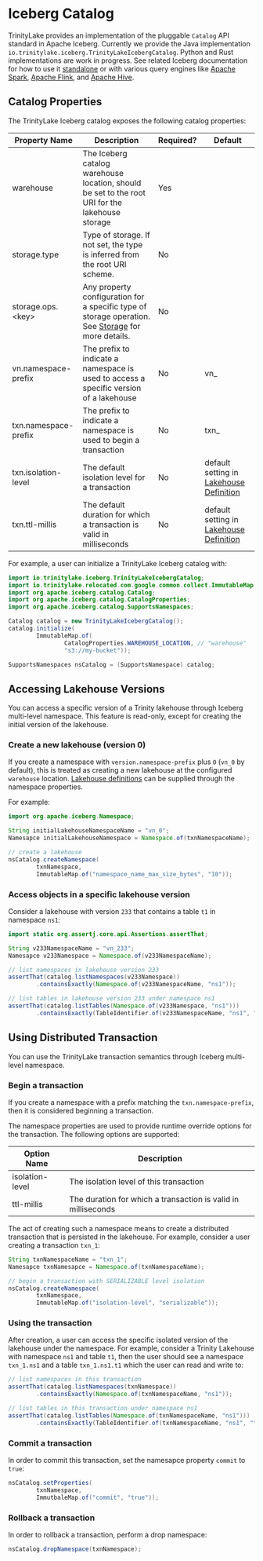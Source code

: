 # Iceberg Catalog

TrinityLake provides an implementation of the pluggable `Catalog` API standard in Apache Iceberg.
Currently we provide the Java implementation `io.trinitylake.iceberg.TrinityLakeIcebergCatalog`.
Python and Rust implementations are work in progress.
See related Iceberg documentation for how to use it [standalone](https://iceberg.apache.org/docs/nightly/java-api-quickstart/) or 
with various query engines like [Apache Spark](https://iceberg.apache.org/docs/nightly/spark-configuration/#catalog-configuration), 
[Apache Flink](https://iceberg.apache.org/docs/nightly/flink/#catalog-configuration),
and [Apache Hive](https://iceberg.apache.org/docs/nightly/hive/#custom-iceberg-catalogs).

## Catalog Properties

The TrinityLake Iceberg catalog exposes the following catalog properties:

| Property Name        | Description                                                                                                                  | Required? | Default                                                                       |
|----------------------|------------------------------------------------------------------------------------------------------------------------------|-----------|-------------------------------------------------------------------------------|
| warehouse            | The Iceberg catalog warehouse location, should be set to the root URI for the lakehouse storage                              | Yes       |                                                                               |
| storage.type         | Type of storage. If not set, the type is inferred from the root URI scheme.                                                  | No        |                                                                               |
| storage.ops.<key\>   | Any property configuration for a specific type of storage operation. See [Storage](../storage/overview.md) for more details. | No        |                                                                               |
| vn.namespace-prefix  | The prefix to indicate a namespace is used to access a specific version of a lakehouse                                       | No        | vn_                                                                           |
| txn.namespace-prefix | The prefix to indicate a namespace is used to begin a transaction                                                            | No        | txn_                                                                          |
| txn.isolation-level  | The default isolation level for a transaction                                                                                | No        | default setting in [Lakehouse Definition](../format/definitions/lakehouse.md) |
| txn.ttl-millis       | The default duration for which a transaction is valid in milliseconds                                                        | No        | default setting in [Lakehouse Definition](../format/definitions/lakehouse.md) |

For example, a user can initialize a TrinityLake Iceberg catalog with:

```java
import io.trinitylake.iceberg.TrinityLakeIcebergCatalog;
import io.trinitylake.relocated.com.google.common.collect.ImmutableMap;
import org.apache.iceberg.catalog.Catalog;
import org.apache.iceberg.catalog.CatalogProperties;
import org.apache.iceberg.catalog.SupportsNamespaces;

Catalog catalog = new TrinityLakeIcebergCatalog();
catalog.initialize(
        ImmutableMap.of(
                CatalogProperties.WAREHOUSE_LOCATION, // "warehouse"
                "s3://my-bucket"));

SupportsNamespaces nsCatalog = (SupportsNamespace) catalog;
```

## Accessing Lakehouse Versions

You can access a specific version of a Trinity lakehouse through Iceberg multi-level namespace.
This feature is read-only, except for creating the initial version of the lakehouse.

### Create a new lakehouse (version 0)

If you create a namespace with `version.namespace-prefix` plus `0` (`vn_0` by default),
this is treated as creating a new lakehouse at the configured `warehouse` location.
[Lakehouse definitions](../format/definitions/lakehouse.md) can be supplied through the namespace properties.

For example:

```java
import org.apache.iceberg.Namespace;

String initialLakehouseNamespaceName = "vn_0";
Namesapce initialLakehouseNamespace = Namespace.of(txnNamespaceName);

// create a lakehouse
nsCatalog.createNamespace(
        txnNamespace, 
        ImmutableMap.of("namespace_name_max_size_bytes", "10"));
```

### Access objects in a specific lakehouse version

Consider a lakehouse with version `233` that contains a table `t1` in namespace `ns1`:

```java
import static org.assertj.core.api.Assertions.assertThat;

String v233NamespaceName = "vn_233";
Namesapce v233Namespace = Namespace.of(v233NamespaceName);

// list namespaces in lakehouse version 233
assertThat(catalog.listNamespaces(v233Namespace))
        .containsExactly(Namespace.of(v233NamespaceName, "ns1"));

// list tables in lakehouse version 233 under namespace ns1
assertThat(catalog.listTables(Namespace.of(v233Namespace, "ns1")))
        .containsExactly(TableIdentifier.of(v233NamespaceName, "ns1", "t1"));
```

## Using Distributed Transaction
 
You can use the TrinityLake transaction semantics through Iceberg multi-level namespace.

### Begin a transaction

If you create a namespace with a prefix matching the `txn.namespace-prefix`, then it is considered beginning a transaction.

The namespace properties are used to provide runtime override options for the transaction. The following options are supported:

| Option Name     | Description                                                   |
|-----------------|---------------------------------------------------------------|
| isolation-level | The isolation level of this transaction                       |
| ttl-millis      | The duration for which a transaction is valid in milliseconds |

The act of creating such a namespace means to create a distributed transaction that is persisted in the lakehouse.
For example, consider a user creating a transaction `txn_1`:

```java
String txnNamespaceName = "txn_1";
Namesapce txnNamesapce = Namespace.of(txnNamespaceName);

// begin a transaction with SERIALIZABLE level isolation
nsCatalog.createNamespace(
        txnNamespace, 
        ImmutableMap.of("isolation-level", "serializable"));
```

### Using the transaction

After creation, a user can access the specific isolated version of the lakehouse under the namespace.
For example, consider a Trinity Lakehouse with namespace `ns1` and table `t1`,
then the user should see a namespace `txn_1.ns1` and a table `txn_1.ns1.t1` which the user can read and write to:

```java
// list namespaces in this transaction
assertThat(catalog.listNamespaces(txnNamespace))
        .containsExactly(Namespace.of(txnNamespaceName, "ns1"));

// list tables in this transaction under namespace ns1
assertThat(catalog.listTables(Namespace.of(txnNamespaceName, "ns1")))
        .containsExactly(TableIdentifier.of(txnNamespaceName, "ns1", "t1"));
```

### Commit a transaction

In order to commit this transaction, set the namesapce property `commit` to `true`:

```java
nsCatalog.setProperties(
        txnNamespace, 
        ImmutbaleMap.of("commit", "true"));
```

### Rollback a transaction

In order to rollback a transaction, perform a drop namespace:

```java
nsCatalog.dropNamespace(txnNamespace);
```